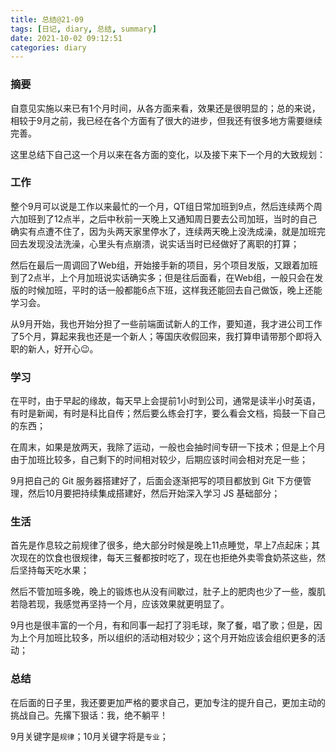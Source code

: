 ```yaml
---
title: 总结@21-09
tags: [日记, diary, 总结, summary]
date: 2021-10-02 09:12:51
categories: diary
---
```


### 摘要

自意见实施以来已有1个月时间，从各方面来看，效果还是很明显的；总的来说，相较于9月之前，我已经在各个方面有了很大的进步，但我还有很多地方需要继续完善。

这里总结下自己这一个月以来在各方面的变化，以及接下来下一个月的大致规划：

<!-- more -->

### 工作

整个9月可以说是工作以来最忙的一个月，QT组日常加班到9点，然后连续两个周六加班到了12点半，之后中秋前一天晚上又通知周日要去公司加班，当时的自己确实有点遭不住了，因为头两天家里停水了，连续两天晚上没洗成澡，就是加班完回去发现没法洗澡，心里头有点崩溃，说实话当时已经做好了离职的打算；

然后在最后一周调回了Web组，开始接手新的项目，另个项目发版，又跟着加班到了2点半，上个月加班说实话确实多；但是往后面看，在Web组，一般只会在发版的时候加班，平时的话一般都能6点下班，这样我还能回去自己做饭，晚上还能学习会。

从9月开始，我也开始分担了一些前端面试新人的工作，要知道，我才进公司工作了5个月，算起来我也还是一个新人；等国庆收假回来，我打算申请带那个即将入职的新人，好开心😉。

### 学习

在平时，由于早起的缘故，每天早上会提前1小时到公司，通常是读半小时英语，有时是新闻，有时是科比自传；然后要么练会打字，要么看会文档，捣鼓一下自己的东西；

在周末，如果是放两天，我除了运动，一般也会抽时间专研一下技术；但是上个月由于加班比较多，自己剩下的时间相对较少，后期应该时间会相对充足一些；

9月把自己的 Git 服务器搭建好了，后面会逐渐把写的项目都放到 Git 下方便管理，然后10月要把持续集成搭建好，然后开始深入学习 JS 基础部分；

### 生活

首先是作息较之前规律了很多，绝大部分时候是晚上11点睡觉，早上7点起床；其次现在的饮食也很规律，每天三餐都按时吃了，现在也拒绝外卖零食奶茶这些，然后坚持每天吃水果；

然后不管加班多晚，晚上的锻炼也从没有间歇过，肚子上的肥肉也少了一些，腹肌若隐若现，我感觉再坚持一个月，应该效果就更明显了。

9月也是很丰富的一个月，有和同事一起打了羽毛球，聚了餐，唱了歌；但是，因为上个月加班比较多，所以组织的活动相对较少；这个月开始应该会组织更多的活动；

### 总结

在后面的日子里，我还要更加严格的要求自己，更加专注的提升自己，更加主动的挑战自己。先撂下狠话：我，绝不躺平！

9月关键字是`规律`；10月关键字将是`专业`；